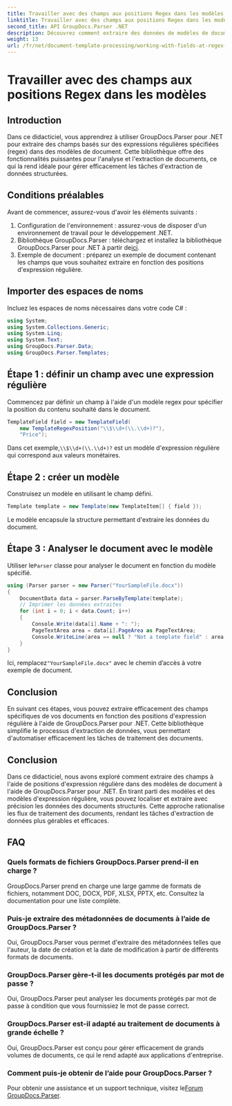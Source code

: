 ```yaml
---
title: Travailler avec des champs aux positions Regex dans les modèles
linktitle: Travailler avec des champs aux positions Regex dans les modèles
second_title: API GroupDocs.Parser .NET
description: Découvrez comment extraire des données de modèles de documents à l'aide de positions d'expression régulière avec GroupDocs.Parser pour .NET. Automatisez efficacement vos tâches d’extraction de données.
weight: 13
url: /fr/net/document-template-processing/working-with-fields-at-regex-positions-in-templates/
---
```


# Travailler avec des champs aux positions Regex dans les modèles

## Introduction
Dans ce didacticiel, vous apprendrez à utiliser GroupDocs.Parser pour .NET pour extraire des champs basés sur des expressions régulières spécifiées (regex) dans des modèles de document. Cette bibliothèque offre des fonctionnalités puissantes pour l'analyse et l'extraction de documents, ce qui la rend idéale pour gérer efficacement les tâches d'extraction de données structurées.
## Conditions préalables
Avant de commencer, assurez-vous d'avoir les éléments suivants :
1. Configuration de l'environnement : assurez-vous de disposer d'un environnement de travail pour le développement .NET.
2.  Bibliothèque GroupDocs.Parser : téléchargez et installez la bibliothèque GroupDocs.Parser pour .NET à partir de[ici](https://releases.groupdocs.com/parser/net/).
3. Exemple de document : préparez un exemple de document contenant les champs que vous souhaitez extraire en fonction des positions d'expression régulière.

## Importer des espaces de noms
Incluez les espaces de noms nécessaires dans votre code C# :
```csharp
using System;
using System.Collections.Generic;
using System.Linq;
using System.Text;
using GroupDocs.Parser.Data;
using GroupDocs.Parser.Templates;
```
## Étape 1 : définir un champ avec une expression régulière
Commencez par définir un champ à l'aide d'un modèle regex pour spécifier la position du contenu souhaité dans le document.
```csharp
TemplateField field = new TemplateField(
    new TemplateRegexPosition("\\$\\d+(\\.\\d+)?"),
    "Price");
```
 Dans cet exemple,`\\$\\d+(\\.\\d+)?` est un modèle d'expression régulière qui correspond aux valeurs monétaires.
## Étape 2 : créer un modèle
Construisez un modèle en utilisant le champ défini.
```csharp
Template template = new Template(new TemplateItem[] { field });
```
Le modèle encapsule la structure permettant d'extraire les données du document.
## Étape 3 : Analyser le document avec le modèle
 Utiliser le`Parser` classe pour analyser le document en fonction du modèle spécifié.
```csharp
using (Parser parser = new Parser("YourSampleFile.docx"))
{
    DocumentData data = parser.ParseByTemplate(template);
    // Imprimer les données extraites
    for (int i = 0; i < data.Count; i++)
    {
        Console.Write(data[i].Name + ": ");
        PageTextArea area = data[i].PageArea as PageTextArea;
        Console.WriteLine(area == null ? "Not a template field" : area.Text);
    }
}
```
 Ici, remplacez`"YourSampleFile.docx"` avec le chemin d’accès à votre exemple de document.

## Conclusion
En suivant ces étapes, vous pouvez extraire efficacement des champs spécifiques de vos documents en fonction des positions d'expression régulière à l'aide de GroupDocs.Parser pour .NET. Cette bibliothèque simplifie le processus d'extraction de données, vous permettant d'automatiser efficacement les tâches de traitement des documents.

## Conclusion
Dans ce didacticiel, nous avons exploré comment extraire des champs à l'aide de positions d'expression régulière dans des modèles de document à l'aide de GroupDocs.Parser pour .NET. En tirant parti des modèles et des modèles d'expression régulière, vous pouvez localiser et extraire avec précision les données des documents structurés. Cette approche rationalise les flux de traitement des documents, rendant les tâches d'extraction de données plus gérables et efficaces.

## FAQ
### Quels formats de fichiers GroupDocs.Parser prend-il en charge ?
GroupDocs.Parser prend en charge une large gamme de formats de fichiers, notamment DOC, DOCX, PDF, XLSX, PPTX, etc. Consultez la documentation pour une liste complète.
### Puis-je extraire des métadonnées de documents à l’aide de GroupDocs.Parser ?
Oui, GroupDocs.Parser vous permet d'extraire des métadonnées telles que l'auteur, la date de création et la date de modification à partir de différents formats de documents.
### GroupDocs.Parser gère-t-il les documents protégés par mot de passe ?
Oui, GroupDocs.Parser peut analyser les documents protégés par mot de passe à condition que vous fournissiez le mot de passe correct.
### GroupDocs.Parser est-il adapté au traitement de documents à grande échelle ?
Oui, GroupDocs.Parser est conçu pour gérer efficacement de grands volumes de documents, ce qui le rend adapté aux applications d'entreprise.
### Comment puis-je obtenir de l’aide pour GroupDocs.Parser ?
 Pour obtenir une assistance et un support technique, visitez le[Forum GroupDocs.Parser](https://forum.groupdocs.com/c/parser/17).
